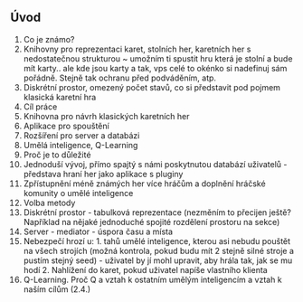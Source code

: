 ## Úvod
1.	Co je známo?
  1. Knihovny pro reprezentaci karet, stolních her, karetních her s nedostatečnou strukturou ~ umožním ti spustit hru která je stolní a bude mít karty.. ale kde jsou karty a tak, vps celé to okénko si nadefinuj sám pořádně. Stejně tak ochranu před podváděním, atp.
  2. Diskrétní prostor, omezený počet stavů, co si představit pod pojmem klasická karetní hra
2.	Cíl práce
  1. Knihovna pro návrh klasických karetních her
  2. Aplikace pro spouštění
  3. Rozšíření pro server a databázi
  4. Umělá inteligence, Q-Learning
3.	Proč je to důležité
  1. Jednoduší vývoj, přímo spajtý s námi poskytnutou databází uživatelů - představa hraní her jako aplikace s pluginy
  2. Zpřístupnění méně známých her více hráčům a doplnění hráčské komunity o umělé inteligence
4.	Volba metody
  1. Diskrétní prostor - tabulková reprezentace (nezměním to přecijen ještě? Například na nějaké jednoduché spojité rozdělení prostoru na sekce)
  2. Server - mediator - úspora času a místa
  3. Nebezpečí hrozí u:
    1. tahů umělé inteligence, kterou asi nebudu pouštět na všech strojích (možná kontrola, pokud budu mít 2 stejně silné stroje a pustím stejný seed) - uživatel by jí mohl upravit, aby hrála tak, jak se mu hodí
    2. Nahlížení do karet, pokud uživatel napíše vlastního klienta
  4. Q-Learning. Proč Q a vztah k ostatním umělým inteligencím a vztah k naším cílům (2.4.)
